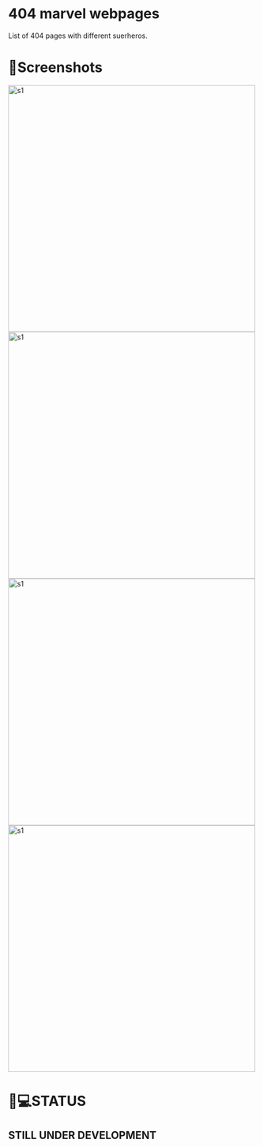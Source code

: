 # 404 marvel webpages 

List of 404 pages with different suerheros.

# 📱Screenshots

<img src="https://github.com/afrozshaikh25/404-Marvel-webpages/blob/master/Screenshots/1.png" alt="s1" width="500">
<img src="https://github.com/afrozshaikh25/404-Marvel-webpages/blob/master/Screenshots/Desktop%20-%202.png" alt="s1" width="500">
<img src="https://github.com/afrozshaikh25/404-Marvel-webpages/blob/master/Screenshots/Desktop%20-%203.png" alt="s1" width="500">
<img src="https://github.com/afrozshaikh25/404-Marvel-webpages/blob/master/Screenshots/Desktop%20-%204.png" alt="s1" width="500">


# 🔴💻STATUS
 ## STILL UNDER DEVELOPMENT
